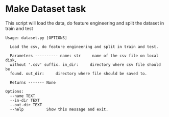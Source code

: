 # Make Dataset task

This script will load the data, do feature engineering and split the dataset in
train and test

```
Usage: dataset.py [OPTIONS]

  Load the csv, do feature engineering and split in train and test.

  Parameters ---------- name: str     name of the csv file on local disk,
  without '.csv' suffix. in_dir:     directory where csv file should be 
  found. out_dir:     directory where file should be saved to.

  Returns ------- None

Options:
  --name TEXT
  --in-dir TEXT
  --out-dir TEXT
  --help          Show this message and exit.
```
